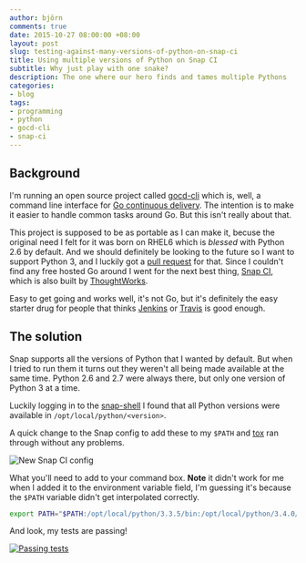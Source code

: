 ```yaml
---
author: björn
comments: true
date: 2015-10-27 08:00:00 +08:00
layout: post
slug: testing-against-many-versions-of-python-on-snap-ci
title: Using multiple versions of Python on Snap CI
subtitle: Why just play with one snake?
description: The one where our hero finds and tames multiple Pythons
categories:
- blog
tags:
- programming
- python
- gocd-cli
- snap-ci
---
```

## Background

I'm running an open source project called [gocd-cli] which is, well, a command
line interface for [Go continuous delivery]. The intention is to make it
easier to handle common tasks around Go. But this isn't really about that.

This project is supposed to be as portable as I can make it, becuse the original
need I felt for it was born on RHEL6 which is *blessed* with Python 2.6 by
default. And we should definitely be looking to the future so I want to support
Python 3, and I luckily got a [pull request] for that. Since I couldn't find any
free hosted Go around I went for the next best thing, [Snap CI], which is also
built by [ThoughtWorks].

Easy to get going and works well, it's not Go, but it's definitely the easy
starter drug for people that thinks [Jenkins] or [Travis] is good enough.

## The solution

Snap supports all the versions of Python that I wanted by default. But when I
tried to run them it turns out they weren't all being made available at the same
time. Python 2.6 and 2.7 were always there, but only one version of Python 3 at
a time.

Luckily logging in to the [snap-shell] I found that all Python versions were
available in `/opt/local/python/<version>`.

A quick change to the Snap config to add these to my `$PATH` and [tox] ran
through without any problems.

<img src="{{ site.url }}/img/2015/10/snap-console.png" alt="New Snap CI config" class="center-block">

What you'll need to add to your command box. **Note** it didn't work for me when
I added it to the environment variable field, I'm guessing it's because the `$PATH`
variable didn't get interpolated correctly.

``` bash
export PATH="$PATH:/opt/local/python/3.3.5/bin:/opt/local/python/3.4.0/bin:/opt/local/python/3.5.0/bin"
```

And look, my tests are passing!

[<img src="{{ site.url }}/img/2015/10/snap-success.png" alt="Passing tests" class="center-block">](https://snap-ci.com/gaqzi/py-gocd/branch/master)

[gocd-cli]: https://github.com/gaqzi/gocd-cli
[pull request]: https://github.com/gaqzi/py-gocd/pull/6
[Go continuous delivery]: http://www.go.cd/
[Snap CI]: https://snap-ci.com/
[ThoughtWorks]: https://en.wikipedia.org/wiki/ThoughtWorks
[Jenkins]: https://en.wikipedia.org/wiki/Jenkins_(software)
[Travis]: https://en.wikipedia.org/wiki/Travis_CI
[tox]: https://tox.readthedocs.org/en/latest/
[snap-shell]: https://blog.snap-ci.com/blog/2014/08/11/introducing-snap-shell/
